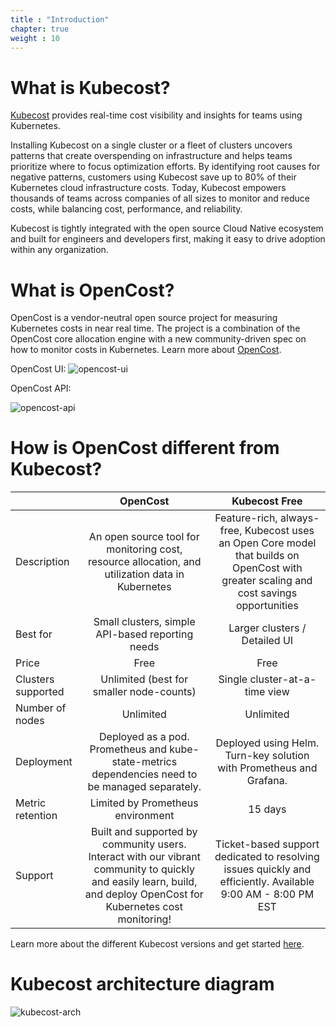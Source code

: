 ```yaml
---
title : "Introduction"
chapter: true
weight : 10
---
```

# What is Kubecost?

[Kubecost](https://www.kubecost.com/) provides real-time cost visibility and insights for teams using Kubernetes.

Installing Kubecost on a single cluster or a fleet of clusters uncovers patterns that create overspending on infrastructure and helps teams prioritize where to focus optimization efforts. By identifying root causes for negative patterns, customers using Kubecost save up to 80% of their Kubernetes cloud infrastructure costs. Today, Kubecost empowers thousands of teams across companies of all sizes to monitor and reduce costs, while balancing cost, performance, and reliability.

Kubecost is tightly integrated with the open source Cloud Native ecosystem and built for engineers and developers first, making it easy to drive adoption within any organization.

# What is OpenCost?

OpenCost is a vendor-neutral open source project for measuring Kubernetes costs in near real time. The project is a combination of the OpenCost core allocation engine with a new community-driven spec on how to monitor costs in Kubernetes.
Learn more about [OpenCost](https://www.opencost.io/).

OpenCost UI:
![opencost-ui](/images/opencost-ui.png)

OpenCost API:

![opencost-api](/images/opencost-api.png)

# How is OpenCost different from Kubecost?

|                    |                                                                             **OpenCost**                                                                            |                                                            **Kubecost Free**                                                            |
|--------------------|:-------------------------------------------------------------------------------------------------------------------------------------------------------------------:|:---------------------------------------------------------------------------------------------------------------------------------------:|
| Description        |                                   An open source tool for monitoring cost, resource allocation, and utilization data in Kubernetes                                  | Feature-rich, always-free, Kubecost uses an Open Core model that builds on OpenCost with greater scaling and cost savings opportunities |
| Best for           |                                                           Small clusters, simple API-based reporting needs                                                          |                                                      Larger clusters / Detailed UI                                                      |
| Price              |                                                                                 Free                                                                                |                                                                   Free                                                                  |
| Clusters supported |                                                               Unlimited (best for smaller node-counts)                                                              |                                                      Single cluster-at-a-time view                                                      |
| Number of nodes    |                                                                              Unlimited                                                                              |                                                                Unlimited                                                                |
| Deployment         |                                  Deployed as a pod. Prometheus and kube-state-metrics dependencies  need to be managed separately.                                  |                                   Deployed using Helm. Turn-key solution with Prometheus and Grafana.                                   |
| Metric retention   |                                                                  Limited by Prometheus environment                                                                  |                                                                 15 days                                                                 |
| Support            | Built and supported by community users. Interact with our vibrant community to quickly and easily learn, build, and deploy OpenCost for Kubernetes cost monitoring! |               Ticket-based support dedicated to resolving issues quickly and efficiently. Available 9:00 AM - 8:00 PM EST               |

Learn more about the different Kubecost versions and get started [here](https://www.kubecost.com/pricing/).

# Kubecost architecture diagram

![kubecost-arch](/images/kubecost-arch.png)
